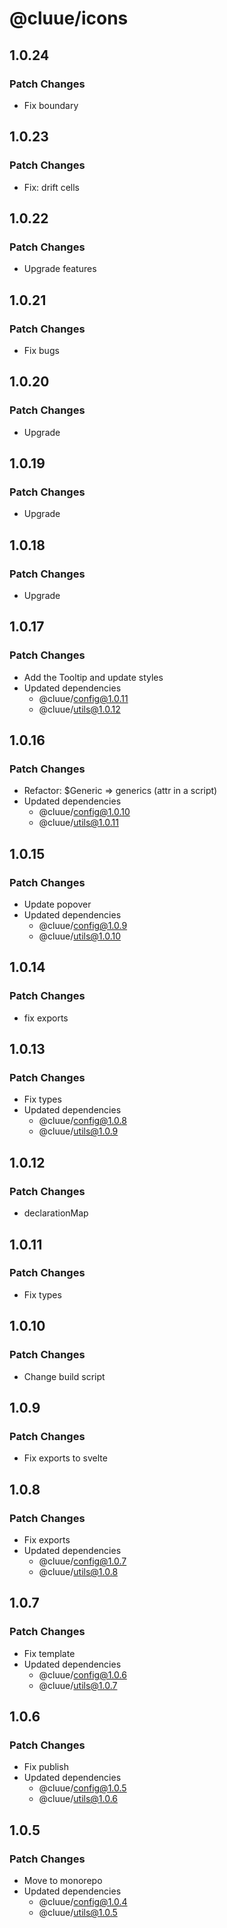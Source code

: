 # @cluue/icons

## 1.0.24

### Patch Changes

-   Fix boundary

## 1.0.23

### Patch Changes

-   Fix: drift cells

## 1.0.22

### Patch Changes

-   Upgrade features

## 1.0.21

### Patch Changes

-   Fix bugs

## 1.0.20

### Patch Changes

-   Upgrade

## 1.0.19

### Patch Changes

-   Upgrade

## 1.0.18

### Patch Changes

-   Upgrade

## 1.0.17

### Patch Changes

-   Add the Tooltip and update styles
-   Updated dependencies
    -   @cluue/config@1.0.11
    -   @cluue/utils@1.0.12

## 1.0.16

### Patch Changes

-   Refactor: $Generic => generics (attr in a script)
-   Updated dependencies
    -   @cluue/config@1.0.10
    -   @cluue/utils@1.0.11

## 1.0.15

### Patch Changes

-   Update popover
-   Updated dependencies
    -   @cluue/config@1.0.9
    -   @cluue/utils@1.0.10

## 1.0.14

### Patch Changes

-   fix exports

## 1.0.13

### Patch Changes

-   Fix types
-   Updated dependencies
    -   @cluue/config@1.0.8
    -   @cluue/utils@1.0.9

## 1.0.12

### Patch Changes

-   declarationMap

## 1.0.11

### Patch Changes

-   Fix types

## 1.0.10

### Patch Changes

-   Change build script

## 1.0.9

### Patch Changes

-   Fix exports to svelte

## 1.0.8

### Patch Changes

-   Fix exports
-   Updated dependencies
    -   @cluue/config@1.0.7
    -   @cluue/utils@1.0.8

## 1.0.7

### Patch Changes

-   Fix template
-   Updated dependencies
    -   @cluue/config@1.0.6
    -   @cluue/utils@1.0.7

## 1.0.6

### Patch Changes

-   Fix publish
-   Updated dependencies
    -   @cluue/config@1.0.5
    -   @cluue/utils@1.0.6

## 1.0.5

### Patch Changes

-   Move to monorepo
-   Updated dependencies
    -   @cluue/config@1.0.4
    -   @cluue/utils@1.0.5
